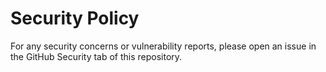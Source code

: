 # Security Policy

For any security concerns or vulnerability reports, please open an issue in the GitHub Security tab of this repository.
